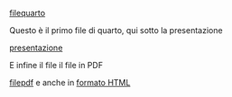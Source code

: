 [filequarto](quartopresentazione.html)

Questo è il primo file di quarto, qui sotto la presentazione

[presentazione](provadellapresentazione.html)

E infine il file il file in PDF

[filepdf](provafile.pdf) e anche in [formato HTML](provafile.html)

